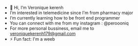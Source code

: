 - 👋 Hi, I’m Veronique kerenh
- I’m interested in telemedicine since I'm from pharmacy major
- I’m currently learning how to be front end programmer
- You can connect with me from my instagram : @peroooniq
- For more personal bussiness, email me to veroniquekerenh179@gmail.com
- ⚡ Fun fact: I'm a weeb

<!---
veroniquekerenh/veroniquekerenh is a ✨ special ✨ repository because its `README.md` (this file) appears on your GitHub profile.
You can click the Preview link to take a look at your changes.
--->
